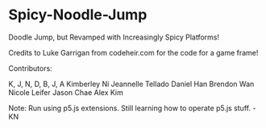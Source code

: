 # Spicy-Noodle-Jump
Doodle Jump, but Revamped with Increasingly Spicy Platforms!

Credits to Luke Garrigan from codeheir.com for the code for a game frame!

Contributors:

K, J, N, D, B, J, A
Kimberley Ni
Jeannelle Tellado 
Daniel Han
Brendon Wan
Nicole Leifer
Jason Chae
Alex Kim

Note:
Run using p5.js extensions. Still learning how to operate p5.js stuff. - KN